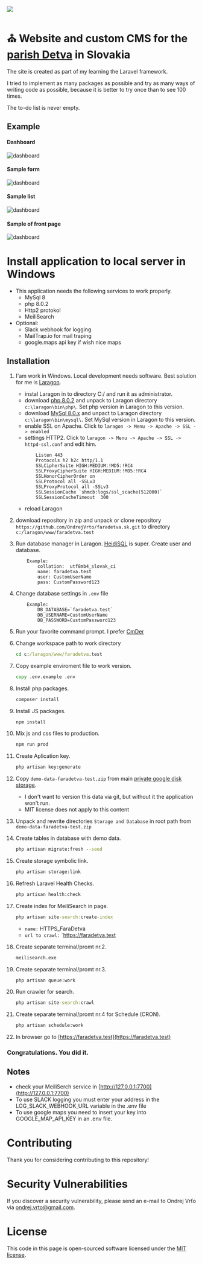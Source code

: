 <p align=`center`><a href=`https://faradetva.sk` target=`_blank`><img src=`https://github.com/OndrejVrto/faradetva.sk/blob/main/public/images/logo/logo-farnosti-detva.svg?raw=true` width=`150`></a></p>

# ⛪ Website and custom CMS for the [parish Detva](https://faradetva.sk) in Slovakia

The site is created as part of my learning the Laravel framework.

I tried to implement as many packages as possible and try as many ways of writing code as possible, because it is better to try once than to see 100 times.

The to-do list is never empty.

## Example
#### Dashboard
![dashboard](https://github.com/OndrejVrto/faradetva.sk/blob/main/storage/demo/dashboard.jpg?raw=true)

#### Sample form
![dashboard](https://github.com/OndrejVrto/faradetva.sk/blob/main/storage/demo/sample-form.jpg?raw=true)

#### Sample list
![dashboard](https://github.com/OndrejVrto/faradetva.sk/blob/main/storage/demo/sample-list-item.jpg?raw=true)
#### Sample of front page
![dashboard](https://github.com/OndrejVrto/faradetva.sk/blob/main/storage/demo/sample-front-page.jpg?raw=true)
# Install application to local server in Windows
- This application needs the following services to work properly.
	- MySql 8
	- php 8.0.2
	- Http2 protokol
	- MeiliSearch
- Optional:
	- Slack webhook for logging
	- MailTrap.io for mail traping
	- google.maps api key if wish nice maps

## Installation
01. I'am work in Windows. Local development needs software. Best solution for me is [Laragon](https://laragon.org).
	- instal Laragon in to directory C:/ and run it as administrator.
	- download [php 8.0.2](https://windows.php.net/download#php-8.0) and unpack to Laragon directory `c:\laragon\bin\php\`. Set php version in Laragon to this version.
	- download [MySql 8.0.x](https://dev.mysql.com/downloads/mysql) and unpact to Laragon directory `c:\laragon\bin\mysql\`. Set MySql version in Laragon to this version.
	- enable SSL on Apache. Click to `laragon -> Menu -> Apache -> SSL -> enabled`
	- settings HTTP2. Click to `laragon -> Menu -> Apache -> SSL -> httpd-ssl.conf` and edit him.
		```
			Listen 443
			Protocols h2 h2c http/1.1
			SSLCipherSuite HIGH:MEDIUM:!MD5:!RC4
			SSLProxyCipherSuite HIGH:MEDIUM:!MD5:!RC4
			SSLHonorCipherOrder on 
			SSLProtocol all -SSLv3
			SSLProxyProtocol all -SSLv3
			SSLSessionCache `shmcb:logs/ssl_scache(512000)`
			SSLSessionCacheTimeout  300
		``` 
	- reload Laragon

02. download repository in zip and unpack or clone repository `https://github.com/OndrejVrto/faradetva.sk.git` to directory `c:/laragon/www/faradetva.test`

03. Run database manager in Laragon. [HeidiSQL](https://www.heidisql.com/) is super. Create user and database.
    
	```
		Example:
			collation:  utf8mb4_slovak_ci
			name: faradetva.test
			user: CustomUserName
			pass: CustomPassword123
	```

04. Change database settings in `.env` file
	```
    	Example:
        	DB_DATABASE=`faradetva.test`
        	DB_USERNAME=CustomUserName
        	DB_PASSWORD=CustomPassword123
	```

05. Run your favorite command prompt. I prefer [CmDer](https://conemu.github.io)

06. Change workspace path to work directory
	```cmd
	cd c:/laragon/www/faradetva.test
	```

07. Copy example enviroment file to work version.
	```cmd
	copy .env.example .env
	```

08. Install php packages.
	```cmd
	composer install
	```

09. Install JS packages.
	```cmd
	npm install
	```
10. Mix js and css files to production.
	```cmd
	npm run prod
	```
11. Create Aplication key.
	```cmd
	php artisan key:generate
	```
12. Copy `demo-data-faradetva-test.zip` from main [private google disk storage](https://drive.google.com/file/d/1A0iw5Jnj-wConGHdfYwH6JAjOAwn-U1_/view?usp=sharing).
	- I don't want to version this data via git, but without it the application won't run. 
	- MIT license does not apply to this content

13. Unpack and rewrite directories `Storage and Database` in root path from `demo-data-faradetva-test.zip`

14. Create tables in database with demo data.
	```cmd
	php artisan migrate:fresh --seed
	```

15. Create storage symbolic link.
	```cmd
	php artisan storage:link
	```

16. Refresh Laravel Health Checks.
	```cmd
	php artisan health:check
	```

17. Create index for MeiliSearch in page.
	```cmd
	php artisan site-search:create-index
	```
	- `name:` HTTPS_FaraDetva
	- `url to crawl:` `https://faradetva.test

18. Create separate terminal/promt nr.2.
	```cmd
	meilisearch.exe
	```

19. Create separate terminal/promt nr.3.
	```cmd
	php artisan queue:work
	```

20. Run crawler for search.
	```cmd
	php artisan site-search:crawl
	```

21. Create separate terminal/promt nr.4 for Schedule (CRON).
	```cmd
	php artisan schedule:work
	```

22. In browser go to [https://faradetva.test](https://faradetva.test)

### Congratulations. You did it.

## Notes
- check your MeiliSerch service in [http://127.0.0.1:7700](http://127.0.0.1:7700)
- To use SLACK logging you must enter your address in the LOG_SLACK_WEBHOOK_URL variable in the .env file
- To use google maps you need to insert your key into GOOGLE_MAP_API_KEY in an .env file.

# Contributing

Thank you for considering contributing to this repository!

# Security Vulnerabilities

If you discover a security vulnerability, please send an e-mail to Ondrej Vrťo via [ondrej.vrto@gmail.com](mailto:ondrej.vrto@gmail.com).

# License

This code in this page is open-sourced software licensed under the [MIT license](https://opensource.org/licenses/MIT).

